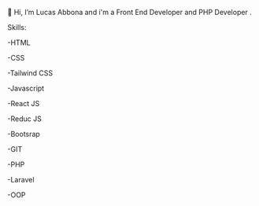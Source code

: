 👋 Hi, I’m Lucas Abbona and i'm a Front End Developer and PHP Developer .

Skills:

-HTML

-CSS

-Tailwind CSS

-Javascript

-React JS

-Reduc JS

-Bootsrap

-GIT

-PHP

-Laravel

-OOP
